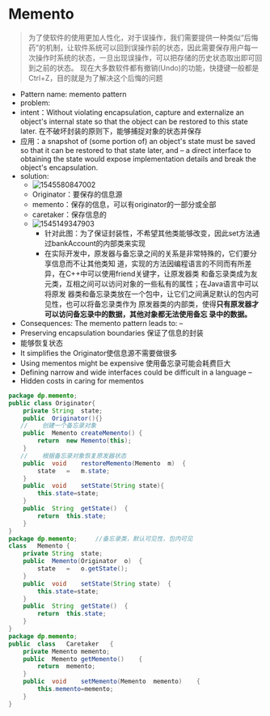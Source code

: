 # Memento

> 为了使软件的使用更加人性化，对于误操作，我们需要提供一种类似“后悔药”的机制，让软件系统可以回到误操作前的状态，因此需要保存用户每一次操作时系统的状态，一旦出现误操作，可以把存储的历史状态取出即可回到之前的状态。
> 现在大多数软件都有撤销(Undo)的功能，快捷键一般都是Ctrl+Z，目的就是为了解决这个后悔的问题

- Pattern name: memento pattern
- problem:
- intent：Without violating encapsulation, capture and externalize an object's internal state so that the object can be restored to this state later. 在不破坏封装的原则下，能够捕捉对象的状态并保存
- 应用：a snapshot of (some portion of) an object's state must be saved so that it can be restored to that state later, and
  – a direct interface to obtaining the state would expose implementation details and break the object's encapsulation.
- solution:
  - ![1545580847002](C:\Users\Emily_Chen\AppData\Roaming\Typora\typora-user-images\1545580847002.png)
  - Originator：要保存的信息源
  - memento：保存的信息，可以有originator的一部分或全部
  - caretaker：保存信息的
  - ![1545149347903](C:\Users\Emily_Chen\AppData\Roaming\Typora\typora-user-images\1545149347903.png)
    - 针对此图：为了保证封装性，不希望其他类能够改变，因此set方法通过bankAccount的内部类来实现
    - 在实际开发中，原发器与备忘录之间的关系是非常特殊的，它们要分享信息而不让其他类知 道，实现的方法因编程语言的不同而有所差异，在C++中可以使用friend关键字，让原发器类 和备忘录类成为友元类，互相之间可以访问对象的一些私有的属性；在Java语言中可以将原发 器类和备忘录类放在一个包中，让它们之间满足默认的包内可见性，也可以将备忘录类作为 原发器类的内部类，使得**只有原发器才可以访问备忘录中的数据，其他对象都无法使用备忘 录中的数据。**
-  Consequences: The memento pattern leads to: – 
  - Preserving encapsulation boundaries 保证了信息的封装
  - 能够恢复状态
  - It simplifies the Originator使信息源不需要做很多
  - Using mementos might be expensive 使用备忘录可能会耗费巨大
  - Defining narrow and wide interfaces could be difficult in a language – 
  - Hidden costs in caring for mementos

```java
package	dp.memento;		
public class Originator{
    private	String	state;	
    public	Originator(){}		
　　//	创建一个备忘录对象					
    public	Memento	createMemento()	{		　　
        return	new	Memento(this);			
    }		
　　//	根据备忘录对象恢复原发器状态				
    public	void	restoreMemento(Memento	m)	{
        state	=	m.state;		
    }		
	public	void	setState(String	state){
        this.state=state;				
    }		
    public	String	getState()	{
        return	this.state;			
    }
}
package	dp.memento;		//备忘录类，默认可见性，包内可见	
class	Memento	{					
    private	String	state;
    public	Memento(Originator	o)	{
        state	=	o.getState();			
    }		
    public	void	setState(String	state)	{
        this.state=state;
    }
    public	String	getState()	{										
        return	this.state;	
    }	
}
package	dp.memento;	
public	class	Caretaker	{	
    private	Memento	memento;
    public	Memento	getMemento()	{	
        return	memento;				
    }		
    public	void	setMemento(Memento	memento)	{		
        this.memento=memento;				
    }	
}


```

